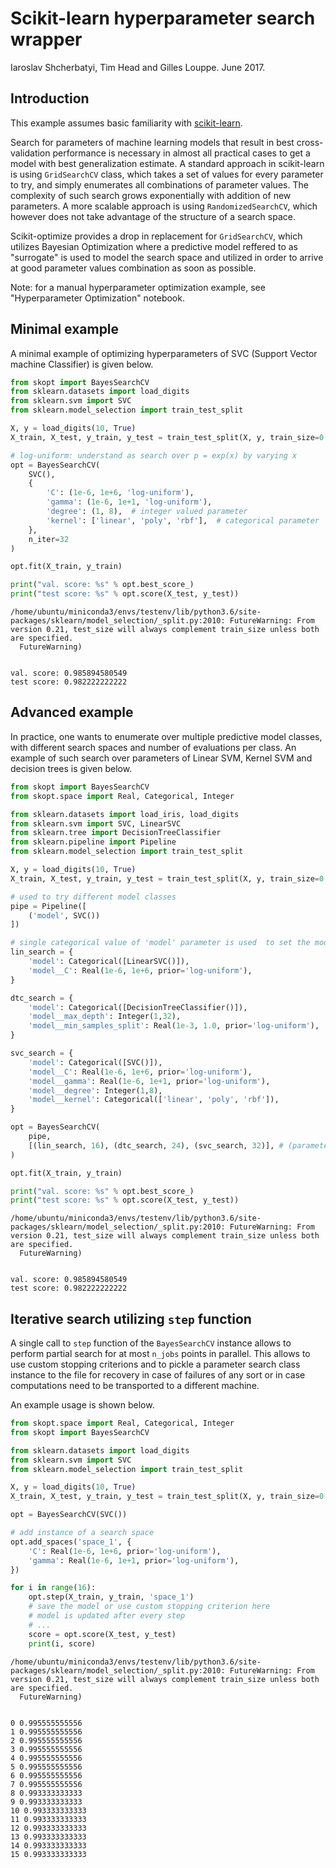 
# Scikit-learn hyperparameter search wrapper

Iaroslav Shcherbatyi, Tim Head and Gilles Louppe. June 2017.

## Introduction

This example assumes basic familiarity with [scikit-learn](http://scikit-learn.org/stable/index.html). 

Search for parameters of machine learning models that result in best cross-validation performance is necessary in almost all practical cases to get a model with best generalization estimate. A standard approach in scikit-learn is using `GridSearchCV` class, which takes a set of values for every parameter to try, and simply enumerates all combinations of parameter values. The complexity of such search grows exponentially with addition of new parameters. A more scalable approach is using `RandomizedSearchCV`, which however does not take advantage of the structure of a search space.

Scikit-optimize provides a drop in replacement for `GridSearchCV`, which utilizes Bayesian Optimization where a predictive model reffered to as "surrogate" is used to model the search space and utilized in order to arrive at good parameter values combination as soon as possible.

Note: for a manual hyperparameter optimization example, see "Hyperparameter Optimization" notebook.

## Minimal example
 
A minimal example of optimizing hyperparameters of SVC (Support Vector machine Classifier) is given below.



```python
from skopt import BayesSearchCV
from sklearn.datasets import load_digits
from sklearn.svm import SVC
from sklearn.model_selection import train_test_split

X, y = load_digits(10, True)
X_train, X_test, y_train, y_test = train_test_split(X, y, train_size=0.75, random_state=0)

# log-uniform: understand as search over p = exp(x) by varying x
opt = BayesSearchCV(
    SVC(),
    {
        'C': (1e-6, 1e+6, 'log-uniform'),  
        'gamma': (1e-6, 1e+1, 'log-uniform'),
        'degree': (1, 8),  # integer valued parameter
        'kernel': ['linear', 'poly', 'rbf'],  # categorical parameter
    },
    n_iter=32
)

opt.fit(X_train, y_train)

print("val. score: %s" % opt.best_score_)
print("test score: %s" % opt.score(X_test, y_test))
```

    /home/ubuntu/miniconda3/envs/testenv/lib/python3.6/site-packages/sklearn/model_selection/_split.py:2010: FutureWarning: From version 0.21, test_size will always complement train_size unless both are specified.
      FutureWarning)


    val. score: 0.985894580549
    test score: 0.982222222222


## Advanced example 

In practice, one wants to enumerate over multiple predictive model classes, with different search spaces and number of evaluations per class. An example of such search over parameters of Linear SVM, Kernel SVM and decision trees is given below. 


```python
from skopt import BayesSearchCV
from skopt.space import Real, Categorical, Integer

from sklearn.datasets import load_iris, load_digits
from sklearn.svm import SVC, LinearSVC
from sklearn.tree import DecisionTreeClassifier
from sklearn.pipeline import Pipeline
from sklearn.model_selection import train_test_split

X, y = load_digits(10, True)
X_train, X_test, y_train, y_test = train_test_split(X, y, train_size=0.75, random_state=0)

# used to try different model classes
pipe = Pipeline([
    ('model', SVC())
])

# single categorical value of 'model' parameter is used  to set the model class
lin_search = {
    'model': Categorical([LinearSVC()]),
    'model__C': Real(1e-6, 1e+6, prior='log-uniform'),
}

dtc_search = {
    'model': Categorical([DecisionTreeClassifier()]),
    'model__max_depth': Integer(1,32),
    'model__min_samples_split': Real(1e-3, 1.0, prior='log-uniform'),
}

svc_search = {
    'model': Categorical([SVC()]),
    'model__C': Real(1e-6, 1e+6, prior='log-uniform'),
    'model__gamma': Real(1e-6, 1e+1, prior='log-uniform'),
    'model__degree': Integer(1,8),
    'model__kernel': Categorical(['linear', 'poly', 'rbf']),
}

opt = BayesSearchCV(
    pipe,
    [(lin_search, 16), (dtc_search, 24), (svc_search, 32)], # (parameter space, # of evaluations)
)

opt.fit(X_train, y_train)

print("val. score: %s" % opt.best_score_)
print("test score: %s" % opt.score(X_test, y_test))
```

    /home/ubuntu/miniconda3/envs/testenv/lib/python3.6/site-packages/sklearn/model_selection/_split.py:2010: FutureWarning: From version 0.21, test_size will always complement train_size unless both are specified.
      FutureWarning)


    val. score: 0.985894580549
    test score: 0.982222222222


## Iterative search utilizing `step` function

A single call to `step` function of the `BayesSearchCV` instance allows to perform partial search for at most `n_jobs` points in parallel. This allows to use custom stopping criterions and to pickle a parameter search class instance to the file for recovery in case of failures of any sort or in case computations need to be transported to a different machine. 

An example usage is shown below. 


```python
from skopt.space import Real, Categorical, Integer
from skopt import BayesSearchCV

from sklearn.datasets import load_digits
from sklearn.svm import SVC
from sklearn.model_selection import train_test_split

X, y = load_digits(10, True)
X_train, X_test, y_train, y_test = train_test_split(X, y, train_size=0.75, random_state=0)

opt = BayesSearchCV(SVC())

# add instance of a search space 
opt.add_spaces('space_1', {
    'C': Real(1e-6, 1e+6, prior='log-uniform'),
    'gamma': Real(1e-6, 1e+1, prior='log-uniform'),
})

for i in range(16):
    opt.step(X_train, y_train, 'space_1')
    # save the model or use custom stopping criterion here
    # model is updated after every step
    # ...
    score = opt.score(X_test, y_test)
    print(i, score)
```

    /home/ubuntu/miniconda3/envs/testenv/lib/python3.6/site-packages/sklearn/model_selection/_split.py:2010: FutureWarning: From version 0.21, test_size will always complement train_size unless both are specified.
      FutureWarning)


    0 0.995555555556
    1 0.995555555556
    2 0.995555555556
    3 0.995555555556
    4 0.995555555556
    5 0.995555555556
    6 0.995555555556
    7 0.995555555556
    8 0.993333333333
    9 0.993333333333
    10 0.993333333333
    11 0.993333333333
    12 0.993333333333
    13 0.993333333333
    14 0.993333333333
    15 0.993333333333

